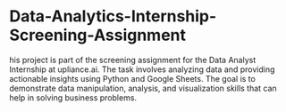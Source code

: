 # Data-Analytics-Internship-Screening-Assignment
his project is part of the screening assignment for the Data Analyst Internship at upliance.ai. The task involves analyzing data and providing actionable insights using Python and Google Sheets. The goal is to demonstrate data manipulation, analysis, and visualization skills that can help in solving business problems.

